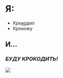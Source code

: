 # Я:

- Кро[*код*](https://www.youtube.com/watch?v=sYPxfyfJZFw)ил
- Крокожу
 ## **И...**

 ### _БУДУ КРОКОДИТЬ!_

![](https://memepedia.ru/wp-content/uploads/2020/06/bez-nazvanija-1.jpg)
